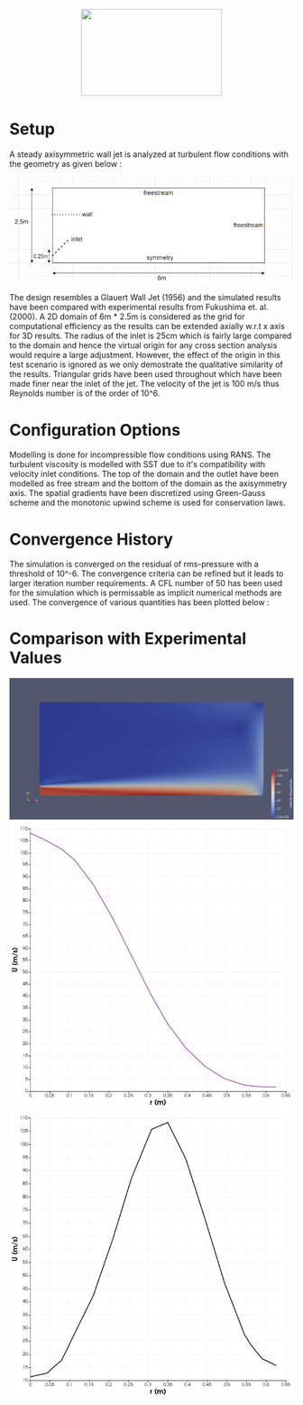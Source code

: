 <p align="center">
<img width="250" height="154" src="Docs/logoSU2small.png">
</p>


# Setup

A steady axisymmetric wall jet is analyzed at turbulent flow conditions with the geometry as given below :

![alt text](https://github.com/pastriano16/SU2/blob/master/assignments/Task2/img/setup.png?raw=true)

The design resembles a Glauert Wall Jet (1956) and the simulated results have been compared with experimental results from Fukushima et. al. (2000). A 2D domain of 6m * 2.5m is considered as the grid for computational efficiency as the results can be extended axially w.r.t x axis for 3D results. The radius of the inlet is 25cm which is fairly large compared to the domain and hence the virtual origin for any cross section analysis would require a large adjustment. However, the effect of the origin in this test scenario is ignored as we only demostrate the qualitative similarity of the results. Triangular grids have been used throughout which have been made finer near the inlet of the jet. The velocity of the jet is 100 m/s thus Reynolds number is of the order of 10^6.

# Configuration Options

Modelling is done for incompressible flow conditions using RANS. The turbulent viscosity is modelled with SST due to it's compatibility with velocity inlet conditions. The top of the domain and the outlet have been modelled as free stream and the bottom of the domain as the axisymmetry axis. The spatial gradients have been discretized using Green-Gauss scheme and the monotonic upwind scheme is used for conservation laws.

# Convergence History

The simulation is converged on the residual of rms-pressure with a threshold of 10^-6. The convergence criteria can be refined but it leads to larger iteration number requirements. A CFL number of 50 has been used for the simulation which is permissable as implicit numerical methods are used. The convergence of various quantities has been plotted below : 

# Comparison with Experimental Values

![alt text](https://github.com/pastriano16/SU2/blob/master/assignments/Task2/img/flowsurface.png?raw=true)
![alt text](https://github.com/pastriano16/SU2/blob/master/assignments/Task2/img/velocity.png?raw=true)
![alt text](https://github.com/pastriano16/SU2/blob/master/assignments/Task2/img/turb_KE.png?raw=true)
